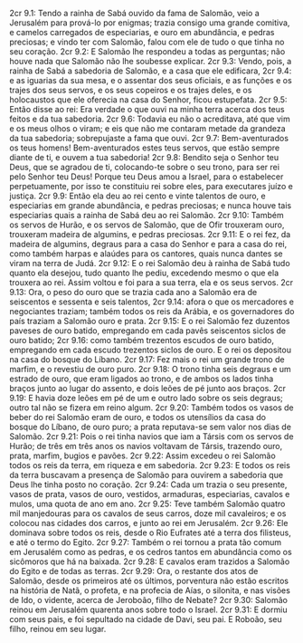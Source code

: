 2cr 9.1: Tendo a rainha de Sabá ouvido da fama de Salomão, veio a Jerusalém para prová-lo por enigmas; trazia consigo uma grande comitiva, e camelos carregados de especiarias, e ouro em abundância, e pedras preciosas; e vindo ter com Salomão, falou com ele de tudo o que tinha no seu coração.
2cr 9.2: E Salomão lhe respondeu a todas as perguntas; não houve nada que Salomão não lhe soubesse explicar.
2cr 9.3: Vendo, pois, a rainha de Sabá a sabedoria de Salomão, e a casa que ele edificara,
2cr 9.4: e as iguarias da sua mesa, e o assentar dos seus oficiais, e as funções e os trajes dos seus servos, e os seus copeiros e os trajes deles, e os holocaustos que ele oferecia na casa do Senhor, ficou estupefata.
2cr 9.5: Então disse ao rei: Era verdade o que ouvi na minha terra acerca dos teus feitos e da tua sabedoria.
2cr 9.6: Todavia eu não o acreditava, até que vim e os meus olhos o viram; e eis que não me contaram metade da grandeza da tua sabedoria; sobrepujaste a fama que ouvi.
2cr 9.7: Bem-aventurados os teus homens! Bem-aventurados estes teus servos, que estão sempre diante de ti, e ouvem a tua sabedoria!
2cr 9.8: Bendito seja o Senhor teu Deus, que se agradou de ti, colocando-te sobre o seu trono, para ser rei pelo Senhor teu Deus! Porque teu Deus amou a Israel, para o estabelecer perpetuamente, por isso te constituiu rei sobre eles, para executares juízo e justiça.
2cr 9.9: Então ela deu ao rei cento e vinte talentos de ouro, e especiarias em grande abundância, e pedras preciosas; e nunca houve tais especiarias quais a rainha de Sabá deu ao rei Salomão.
2cr 9.10: Também os servos de Hurão, e os servos de Salomão, que de Ofir trouxeram ouro, trouxeram madeira de algumins, e pedras preciosas.
2cr 9.11: E o rei fez, da madeira de algumins, degraus para a casa do Senhor e para a casa do rei, como também harpas e alaúdes para os cantores, quais nunca dantes se viram na terra de Judá.
2cr 9.12: E o rei Salomão deu à rainha de Sabá tudo quanto ela desejou, tudo quanto lhe pediu, excedendo mesmo o que ela trouxera ao rei. Assim voltou e foi para a sua terra, ela e os seus servos.
2cr 9.13: Ora, o peso do ouro que se trazia cada ano a Salomão era de seiscentos e sessenta e seis talentos,
2cr 9.14: afora o que os mercadores e negociantes traziam; também todos os reis da Arábia, e os governadores do país traziam a Salomão ouro e prata.
2cr 9.15: E o rei Salomão fez duzentos paveses de ouro batido, empregando em cada pavês seiscentos siclos de ouro batido;
2cr 9.16: como também trezentos escudos de ouro batido, empregando em cada escudo trezentos siclos de ouro. E o rei os depositou na casa do bosque do Líbano.
2cr 9.17: Fez mais o rei um grande trono de marfim, e o revestiu de ouro puro.
2cr 9.18: O trono tinha seis degraus e um estrado de ouro, que eram ligados ao trono, e de ambos os lados tinha braços junto ao lugar do assento, e dois leões de pé junto aos braços.
2cr 9.19: E havia doze leões em pé de um e outro lado sobre os seis degraus; outro tal não se fizera em reino algum.
2cr 9.20: Também todos os vasos de beber do rei Salomão eram de ouro, e todos os utensílios da casa do bosque do Líbano, de ouro puro; a prata reputava-se sem valor nos dias de Salomão.
2cr 9.21: Pois o rei tinha navios que iam a Társis com os servos de Hurão; de três em três anos os navios voltavam de Társis, trazendo ouro, prata, marfim, bugios e pavões.
2cr 9.22: Assim excedeu o rei Salomão todos os reis da terra, em riqueza e em sabedoria.
2cr 9.23: E todos os reis da terra buscavam a presença de Salomão para ouvirem a sabedoria que Deus lhe tinha posto no coração.
2cr 9.24: Cada um trazia o seu presente, vasos de prata, vasos de ouro, vestidos, armaduras, especiarias, cavalos e mulos, uma quota de ano em ano.
2cr 9.25: Teve também Salomão quatro mil manjedouras para os cavalos de seus carros, doze mil cavaleiros; e os colocou nas cidades dos carros, e junto ao rei em Jerusalém.
2cr 9.26: Ele dominava sobre todos os reis, desde o Rio Eufrates até a terra dos filisteus, e até o termo do Egito.
2cr 9.27: Também o rei tornou a prata tão comum em Jerusalém como as pedras, e os cedros tantos em abundância como os sicômoros que há na baixada.
2cr 9.28: E cavalos eram trazidos a Salomão do Egito e de todas as terras.
2cr 9.29: Ora, o restante dos atos de Salomão, desde os primeiros até os últimos, porventura não estão escritos na história de Natã, o profeta, e na profecia de Aías, o silonita, e nas visões de Ido, o vidente, acerca de Jeroboão, filho de Nebate?
2cr 9.30: Salomão reinou em Jerusalém quarenta anos sobre todo o Israel.
2cr 9.31: E dormiu com seus pais, e foi sepultado na cidade de Davi, seu pai. E Roboão, seu filho, reinou em seu lugar.
